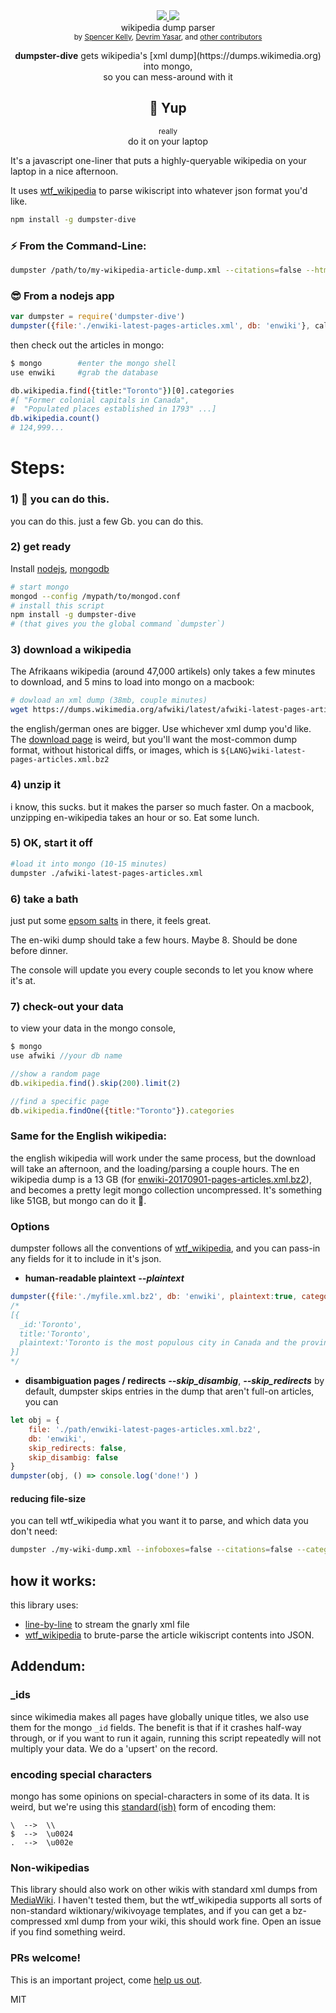 <div align="center">
  <a href="https://www.codacy.com/app/spencerkelly86/dumpster-dive">
    <img src="https://api.codacy.com/project/badge/grade/6fad3c588d3d4c97ab8a9abf9f2a5a01" />
  </a>
  <a href="https://npmjs.org/package/dumpster-dive">
    <img src="https://img.shields.io/npm/v/dumpster-dive.svg?style=flat-square" />
  </a>
  <div>wikipedia dump parser</div>
  <sub>
    by
    <a href="http://spencermounta.in/">Spencer Kelly</a>, <a href="https://github.com/devrim">Devrim Yasar</a>,
		 and
    <a href="https://github.com/spencermountain/wtf_wikipedia/graphs/contributors">
      other contributors
    </a>
  </sub>
</div>
<p></p>

<div align="center">
  <b>dumpster-dive</b> gets wikipedia's [xml dump](https://dumps.wikimedia.org) into mongo,
  <div>so you can mess-around with it</div>

  <h2 align="center">💂 Yup</h2>
  <div><sup>really</sup></div>
  do it on your laptop
</div>

It's a javascript one-liner that puts a highly-queryable wikipedia on your laptop in a nice afternoon.

It uses [wtf_wikipedia](https://github.com/spencermountain/wtf_wikipedia) to parse wikiscript into whatever json format you'd like.

```bash
npm install -g dumpster-dive
```
### ⚡ From the Command-Line:
```bash
dumpster /path/to/my-wikipedia-article-dump.xml --citations=false --html=true
```
### 😎 From a nodejs app
```js
var dumpster = require('dumpster-dive')
dumpster({file:'./enwiki-latest-pages-articles.xml', db: 'enwiki'}, callback)
```

then check out the articles in mongo:
````bash
$ mongo        #enter the mongo shell
use enwiki     #grab the database

db.wikipedia.find({title:"Toronto"})[0].categories
#[ "Former colonial capitals in Canada",
#  "Populated places established in 1793" ...]
db.wikipedia.count()
# 124,999...
````

# Steps:

### 1) 💪 you can do this.
you can do this.
just a few Gb. you can do this.

### 2) get ready
Install [nodejs](https://nodejs.org/en/), [mongodb](https://docs.mongodb.com/manual/installation/)

```bash
# start mongo
mongod --config /mypath/to/mongod.conf
# install this script
npm install -g dumpster-dive
# (that gives you the global command `dumpster`)
```

### 3) download a wikipedia
The Afrikaans wikipedia (around 47,000 artikels) only takes a few minutes to download, and 5 mins to load into mongo on a macbook:
```bash
# dowload an xml dump (38mb, couple minutes)
wget https://dumps.wikimedia.org/afwiki/latest/afwiki-latest-pages-articles.xml.bz2
```
the english/german ones are bigger. Use whichever xml dump you'd like. The [download page](https://dumps.wikimedia.org) is weird, but you'll want the most-common dump format, without historical diffs, or images, which is `${LANG}wiki-latest-pages-articles.xml.bz2 `

### 4) unzip it
i know, this sucks. but it makes the parser so much faster. On a macbook, unzipping en-wikipedia takes an hour or so. Eat some lunch.

### 5) OK, start it off
```bash
#load it into mongo (10-15 minutes)
dumpster ./afwiki-latest-pages-articles.xml
```
### 6) take a bath
just put some [epsom salts](https://www.youtube.com/watch?v=QSlIHCu2Smw) in there, it feels great.

The en-wiki dump should take a few hours. Maybe 8. Should be done before dinner.

The console will update you every couple seconds to let you know where it's at.

### 7) check-out your data
to view your data in the mongo console,
````javascript
$ mongo
use afwiki //your db name

//show a random page
db.wikipedia.find().skip(200).limit(2)

//find a specific page
db.wikipedia.findOne({title:"Toronto"}).categories
````

### Same for the English wikipedia:
the english wikipedia will work under the same process, but
the download will take an afternoon, and the loading/parsing a couple hours. The en wikipedia dump is a 13 GB (for [enwiki-20170901-pages-articles.xml.bz2](https://dumps.wikimedia.org/enwiki/20170901/enwiki-20170901-pages-articles.xml.bz2)), and becomes a pretty legit mongo collection uncompressed. It's something like 51GB, but mongo can do it 💪.

### Options
dumpster follows all the conventions of [wtf_wikipedia](https://github.com/spencermountain/wtf_wikipedia), and you can pass-in any fields for it to include in it's json.
* **human-readable plaintext** ***--plaintext***
```js
dumpster({file:'./myfile.xml.bz2', db: 'enwiki', plaintext:true, categories:false})
/*
[{
  _id:'Toronto',
  title:'Toronto',
  plaintext:'Toronto is the most populous city in Canada and the provincial capital...'
}]
*/
```

* **disambiguation pages /  redirects** ***--skip_disambig***, ***--skip_redirects***
by default, dumpster skips entries in the dump that aren't full-on articles, you can
```js
let obj = {
	file: './path/enwiki-latest-pages-articles.xml.bz2',
	db: 'enwiki',
	skip_redirects: false,
	skip_disambig: false
}
dumpster(obj, () => console.log('done!') )
```

#### reducing file-size
you can tell wtf_wikipedia what you want it to parse, and which data you don't need:
```bash
dumpster ./my-wiki-dump.xml --infoboxes=false --citations=false --categories=false --links=false
```

## how it works:
this library uses:
* [line-by-line](https://www.npmjs.com/package/line-by-line) to stream the gnarly xml file
* [wtf_wikipedia](https://github.com/spencermountain/wtf_wikipedia) to brute-parse the article wikiscript contents into JSON.

## Addendum:
### \_ids
since wikimedia makes all pages have globally unique titles, we also use them for the mongo `_id` fields.
The benefit is that if it crashes half-way through, or if you want to run it again, running this script repeatedly will not multiply your data. We do a 'upsert' on the record.

### encoding special characters
mongo has some opinions on special-characters in some of its data. It is weird, but we're using this [standard(ish)](https://stackoverflow.com/a/30254815/168877) form of encoding them:
```
\  -->  \\
$  -->  \u0024
.  -->  \u002e
```
### Non-wikipedias
This library should also work on other wikis with standard xml dumps from [MediaWiki](https://www.mediawiki.org/wiki/MediaWiki). I haven't tested them, but the wtf_wikipedia supports all sorts of non-standard wiktionary/wikivoyage templates, and if you can get a bz-compressed xml dump from your wiki, this should work fine. Open an issue if you find something weird.

### PRs welcome!
This is an important project, come [help us out](./contributing.md).

MIT
